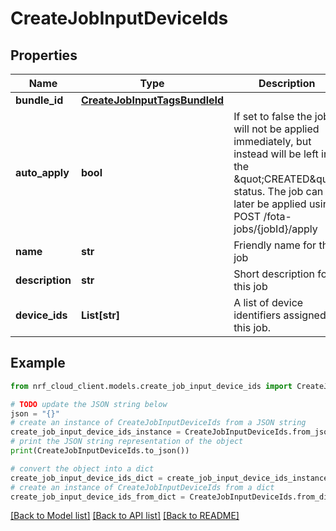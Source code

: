 # CreateJobInputDeviceIds


## Properties

Name | Type | Description | Notes
------------ | ------------- | ------------- | -------------
**bundle_id** | [**CreateJobInputTagsBundleId**](CreateJobInputTagsBundleId.md) |  | 
**auto_apply** | **bool** | If set to false the job will not be applied immediately, but instead will be left in the \&quot;CREATED\&quot; status. The job can later be applied using POST /fota-jobs/{jobId}/apply | [optional] [default to True]
**name** | **str** | Friendly name for this job | [optional] 
**description** | **str** | Short description for this job | [optional] 
**device_ids** | **List[str]** | A list of device identifiers assigned to this job. | 

## Example

```python
from nrf_cloud_client.models.create_job_input_device_ids import CreateJobInputDeviceIds

# TODO update the JSON string below
json = "{}"
# create an instance of CreateJobInputDeviceIds from a JSON string
create_job_input_device_ids_instance = CreateJobInputDeviceIds.from_json(json)
# print the JSON string representation of the object
print(CreateJobInputDeviceIds.to_json())

# convert the object into a dict
create_job_input_device_ids_dict = create_job_input_device_ids_instance.to_dict()
# create an instance of CreateJobInputDeviceIds from a dict
create_job_input_device_ids_from_dict = CreateJobInputDeviceIds.from_dict(create_job_input_device_ids_dict)
```
[[Back to Model list]](../README.md#documentation-for-models) [[Back to API list]](../README.md#documentation-for-api-endpoints) [[Back to README]](../README.md)


